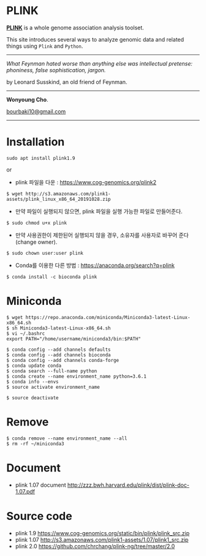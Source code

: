 # PLINK

[**PLINK**](http://zzz.bwh.harvard.edu/plink/tutorial.shtml) is a whole genome association analysis toolset.

This site introduces several ways to analyze genomic data and related things using `Plink` and `Python`.

---
*What Feynman hated worse than anything else was intellectual pretense: phoniness, false sophistication, jargon.*

by Leonard Susskind, an old friend of Feynman.

---

**Wonyoung Cho**.

<bourbaki10@gmail.com>

---

# Installation
```
sudo apt install plink1.9
```
or

- plink 파일을 다운 : <a href="https://www.cog-genomics.org/plink2" target="_blank"> https://www.cog-genomics.org/plink2 </a>
```
$ wget http://s3.amazonaws.com/plink1-assets/plink_linux_x86_64_20191028.zip
```
- 만약 파일이 실행되지 않으면, plink 파일을 실행 가능한 파일로 만들어준다.
```
$ sudo chmod u+x plink
```

- 만약 사용권한이 제한된어 실행되지 않을 경우, 소유자를 사용자로 바꾸어 준다 (change owner).
```
$ sudo chown user:user plink
```

- Conda를 이용한 다른 방법 : <a href="https://anaconda.org/search?q=plink" target="_blank"> https://anaconda.org/search?q=plink </a>
```
$ conda install -c bioconda plink
```

# Miniconda
```
$ wget https://repo.anaconda.com/miniconda/Miniconda3-latest-Linux-x86_64.sh
$ sh Miniconda3-latest-Linux-x86_64.sh
$ vi ~/.bashrc
export PATH="/home/username/miniconda3/bin:$PATH"
```
```
$ conda config --add channels defaults
$ conda config --add channels bioconda
$ conda config --add channels conda-forge
$ conda update conda
$ conda search --full-name python
$ conda create --name environment_name python=3.6.1
$ conda info --envs
$ source activate environment_name
```
```
$ source deactivate 
```
# Remove
```
$ conda remove --name environment_name --all
$ rm -rf ~/miniconda3
```

# Document
- plink 1.07 document <http://zzz.bwh.harvard.edu/plink/dist/plink-doc-1.07.pdf>
# Source code
- plink 1.9 <https://www.cog-genomics.org/static/bin/plink/plink_src.zip>
- plink 1.07 <http://s3.amazonaws.com/plink1-assets/1.07/plink1_src.zip>
- plink 2.0 <https://github.com/chrchang/plink-ng/tree/master/2.0>
